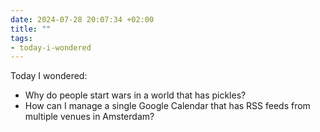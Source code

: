 ```yaml
---
date: 2024-07-28 20:07:34 +02:00
title: ""
tags:
- today-i-wondered
---
```

Today I wondered:

- Why do people start wars in a world that has pickles?
- How can I manage a single Google Calendar that has RSS feeds from multiple venues in Amsterdam?
